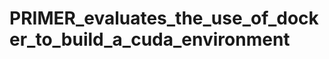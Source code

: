 # PRIMER_evaluates_the_use_of_docker_to_build_a_cuda_environment

[PRIMER_multinews]: https://drive.google.com/drive/folders/1FuhfDDvEwkkfni2H18YA7Bu2DYxcRpff?usp=drive_link